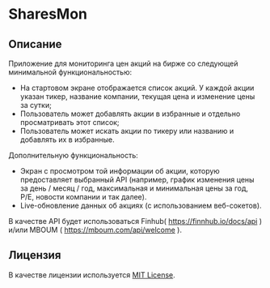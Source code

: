 # SharesMon
## Описание
Приложение для мониторинга цен акций на бирже со следующей минимальной функциональностью:
+ На стартовом экране отображается список акций. У каждой акции указан тикер, название компании, текущая цена и изменение цены за сутки;
+ Пользователь может добавлять акции в избранные и отдельно просматривать этот список;
+ Пользователь может искать акции по тикеру или названию и добавлять их в избранные.

Дополнительную функциональность:

+ Экран с просмотром той информации об акции, которую предоставляет выбранный API (например, график изменения цены за день / месяц / год, максимальная и минимальная цены за год, P/E, новости компании и так далее).
+ Live-обновление данных об акциях (с использованием веб-сокетов).

В качестве API будет использоваться Finhub( https://finnhub.io/docs/api ) и/или MBOUM ( https://mboum.com/api/welcome ).

## Лицензия
В качестве лицензии используется [MIT License](https://github.com/Neonchick/SharesMon/blob/master/LICENSE).
